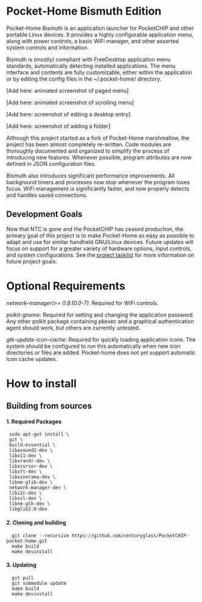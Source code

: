 # Pocket-Home Bismuth Edition

  Pocket-Home Bismuth is an application launcher for PocketCHIP and other portable Linux devices.  It provides a highly configurable application menu, along with power controls, a basic WiFi manager, and other assorted system controls and information.

  Bismuth is (mostly) compliant with FreeDesktop application menu standards, automatically detecting installed applications.  The menu interface and contents are fully customizable, either within the application or by editing the config files in the ~/.pocket-home/ directory.
 
[Add here: animated screenshot of paged menu]
 
[Add here: animated screenshot of scrolling menu]

[Add here: screenshot of editing a desktop entry]

[Add here: screenshot of adding a folder]

  Although this project started as a fork of Pocket-Home marshmallow, the project has been almost completely re-written.  Code modules are thoroughly documented and organized to simplify the process of introducing new features.  Whenever possible, program attributes are now defined in JSON configuration files.  

  Bismuth also introduces significant performance improvements.  All background timers and processes now stop whenever the program loses focus.  WiFi management is significantly faster, and now properly detects and handles saved connections.

## Development Goals

  Now that NTC is gone and the PocketCHIP has ceased production, the primary goal of this project is to make Pocket-Home as easy as possible to adapt and use for similar handheld GNU/Linux devices.  Future updates will focus on support for a greater variety of hardware options, input controls, and system configurations.  See the [project tasklist](./docs/TODO.txt) for more information on future project goals.

# Optional Requirements

*network-manager(>= 0.9.10.0-7)*: Required for WiFi controls.

*polkit-gnome*: Required for setting and changing the application password. Any other polkit package containing pkexec and a graphical authentication agent should work, but others are currently untested.

*gtk-update-icon-cache*: Required for quickly loading application icons. The system should be configured to run this automatically when new icon directories or files are added. Pocket-home does not yet support automatic icon cache updates.

# How to install

## Building from sources

#### 1. Required Packages

     sudo apt-get install \
     git \
     build-essential \
     libasound2-dev \
     libx11-dev \
     libxrandr-dev \
     libxcursor-dev \
     libxft-dev \
     libxinerama-dev \
     libnm-glib-dev \
     network-manager-dev \
     libi2c-dev \
     libssl-dev \
     libnm-gtk-dev \
     libglib2.0-dev

####  2. Cloning and building
      
      git clone --recursive https://github.com/centuryglass/PocketCHIP-pocket-home.git
      make build
      make devinstall

#### 3. Updating

      git pull
      git submodule update
      make build
      make devinstall


